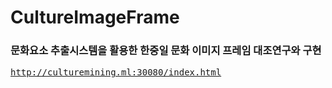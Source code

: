 # CultureImageFrame

### 문화요소 추출시스템을 활용한 한중일 문화 이미지 프레임 대조연구와 구현
<pre><a href="http://culturemining.ml:30080/index.html">http://culturemining.ml:30080/index.html</a></pre>
